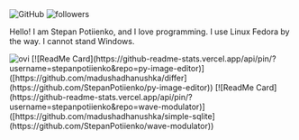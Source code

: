 <img alt="GitHub" src="https://img.shields.io/badge/dynamic/json?logo=github&label=GitHub+Followers&labelColor=282c34&color=181717&query=%24.data.totalSubs&url=https%3A%2F%2Fapi.spencerwoo.com%2Fsubstats%2F%3Fsource%3Dgithub%26queryKey%3Dstepanpotiienko&longCache=true"/>
<img alt="followers" title="Follow me on Github" src="https://img.shields.io/github/followers/stepanpotiienko?color=236ad3&style=for-the-badge&logo=github&label=Follow"/>


Hello! I am Stepan Potiienko, and I love programming.
I use Linux Fedora by the way. I cannot stand Windows.

<img src="https://github-readme-stats.vercel.app/api/top-langs?username=stepanpotiienko&show_icons=true&locale=en&layout=compact&theme=chartreuse-dark" alt="ovi" />
[![ReadMe Card](https://github-readme-stats.vercel.app/api/pin/?username=stepanpotiienko&repo=py-image-editor)]([https://github.com/madushadhanushka/differ](https://github.com/StepanPotiienko/py-image-editor))
[![ReadMe Card](https://github-readme-stats.vercel.app/api/pin/?username=stepanpotiienko&repo=wave-modulator)]([https://github.com/madushadhanushka/simple-sqlite](https://github.com/StepanPotiienko/wave-modulator))
